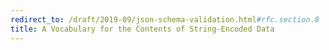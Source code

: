 ```yaml
---
redirect_to: /draft/2019-09/json-schema-validation.html#rfc.section.8
title: A Vocabulary for the Contents of String-Encoded Data
---
```

